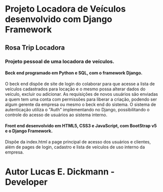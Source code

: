 # Projeto Locadora de Veículos desenvolvido com Django Framework
## Rosa Trip Locadora

### Projeto pessoal de uma locadora de veículos.

#### Beck end programado em Python e SQL, com o framework Django.
O beck end dispõe de site de login do colaborar para que acesse a lista de veículos cadastrados para locação e o mesmo possa alterar dados do veículo, excluir ou adicionar.
As requisições de novos usuários são enviadas a quem tem uma conta com permissões para liberar a criação, podendo ser algum gerente da empresa ou mesmo o beck end do sistema.
O sistema de autenticação utiliza o "Auth" implementando no Django, possibilitando o controle do acesso de usuários ao sistema interno.

#### Front end desenvolvido em HTML5, CSS3 e JavaScript, com BootStrap v5 e o Django Framework.
Dispõe da index.html a page principal de acesso dos usuários e clientes, além de pages de login, cadastro e lista de veículos de uso interno da empresa.

# Autor Lucas E. Dickmann - Developer
